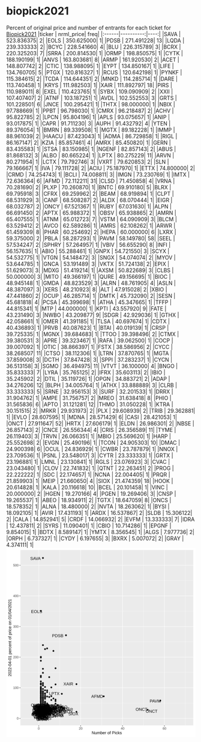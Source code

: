 # biopick2021
Percent of original price and number of entrants for each ticket for [Biopick2021](https://twitter.com/hashtag/Biopick2021)
|ticker | nrml_price| freq|
|:------|----------:|----:|
|SAVA   | 523.836375|    2|
|EOLS   | 350.625000|    1|
|PDSB   | 271.491228|   13|
|LQDA   | 239.333333|    2|
|BCYC   | 228.541660|    4|
|BLU    | 226.315789|    3|
|BCRX   | 220.325203|    7|
|SRRA   | 200.814530|    1|
|ORMP   | 198.850575|    1|
|CYTK   | 188.190199|    1|
|ANVS   | 163.803681|    8|
|ARMP   | 161.920530|    2|
|ACET   | 148.807742|    2|
|CTIC   | 138.988095|    1|
|EYPT   | 134.850167|    1|
|LIFE   | 134.760705|    5|
|PTGX   | 120.816327|    1|
|RCUS   | 120.642198|    1|
|PYNKF  | 115.384615|    2|
|TCDA   | 114.644351|    2|
|MNKD   | 114.285714|    1|
|DARE   | 113.740458|    1|
|KRYS   | 111.982503|    1|
|XAIR   | 111.892797|   18|
|PIRS   | 110.989011|    8|
|EXEL   | 110.423765|    1|
|SYBX   | 109.090909|    2|
|XXII   | 107.407407|    2|
|ATNF   | 103.187251|    1|
|AVDL   | 102.552553|    3|
|GRTS   | 101.228501|    6|
|JNCE   | 100.295421|    1|
|THTX   |  98.000000|    1|
|NBIX   |  97.788669|    1|
|PPBT   |  96.798030|    1|
|CMRX   |  96.218487|    2|
|ACHV   |  95.822785|    2|
|LPCN   |  95.804196|    1|
|APLS   |  93.075657|    1|
|ANIP   |  93.017875|    1|
|CAPR   |  91.711230|    3|
|AUPH   |  91.432792|    4|
|YTEN   |  89.376054|    1|
|BMRN   |  89.339508|    1|
|MGTX   |  89.182228|    1|
|IMMP   |  88.961039|    2|
|HAACU  |  87.423043|    1|
|ADMA   |  86.729858|    1|
|RIGL   |  86.167147|    2|
|KZIA   |  85.857461|    4|
|AMRX   |  85.450820|    1|
|GERN   |  83.435583|    1|
|STSA   |  83.150985|    1|
|NGENF  |  82.857143|    2|
|ABUS   |  81.868132|    3|
|ALBO   |  80.665224|    1|
|LPTX   |  80.275229|   11|
|ARVN   |  80.271954|    1|
|LCTX   |  79.792746|    3|
|VXRT   |  79.620853|    2|
|SLN    |  79.166667|    1|
|IVA    |  79.111728|    2|
|ACIU   |  75.187970|    1|
|ETTX   |  74.800000|    2|
|CRMD   |  74.254743|    1|
|BCLI   |  74.008811|    3|
|IMGN   |  73.230769|    1|
|IMTX   |  72.636364|    6|
|AFMD   |  72.112211|   31|
|CLSD   |  71.450858|    4|
|VRNA   |  70.281690|    2|
|PLXP   |  70.260870|    1|
|BNTC   |  69.910180|    5|
|BLRX   |  69.795918|    3|
|CFRX   |  69.259962|    2|
|BEAM   |  68.919894|    1|
|CLPT   |  68.531929|    3|
|CANF   |  68.508287|    2|
|ALDX   |  68.070444|    1|
|EIGR   |  68.032787|    2|
|ONCY   |  67.521367|    1|
|RUBY   |  67.031630|    1|
|ALPN   |  66.691450|    2|
|APTX   |  65.988372|    1|
|OBSV   |  65.938865|    2|
|AMRN   |  65.407555|    1|
|ATNM   |  65.012723|    7|
|VSTM   |  64.090909|    3|
|BLCM   |  63.529412|    2|
|AVCO   |  62.589286|    1|
|AMRS   |  62.108262|    1|
|ARWR   |  61.459309|    8|
|PHAR   |  60.254692|    2|
|HEPA   |  60.000000|    6|
|LXRX   |  59.375000|    2|
|PBLA   |  58.287293|    1|
|PAVM   |  58.149780|   58|
|SEEL   |  57.534247|    2|
|SPHRY  |  57.264957|    1|
|VBIV   |  56.655290|    8|
|INFI   |  56.157635|    1|
|ABIO   |  55.288461|    1|
|GNPX   |  54.721550|    3|
|SCYX   |  54.532775|    1|
|VTGN   |  54.148472|    3|
|SNGX   |  54.074074|    2|
|MYOV   |  53.644785|    1|
|GNCA   |  53.191489|    3|
|VKTX   |  51.724138|    2|
|EPIX   |  51.629073|    3|
|MDXG   |  51.419214|    1|
|AXSM   |  50.822689|    3|
|CLBS   |  50.000000|    3|
|MITO   |  49.366197|    1|
|QURE   |  49.156695|    1|
|BIOC   |  48.945148|    1|
|GMDA   |  48.823529|    3|
|ALRN   |  48.761905|    4|
|ASLN   |  48.387097|    3|
|XERS   |  48.210923|    8|
|ALT    |  47.915028|    2|
|XBIO   |  47.441860|    2|
|OCUP   |  46.285714|    1|
|DMTK   |  45.732090|    2|
|SESN   |  45.681818|    4|
|PCSA   |  45.399698|    1|
|ATHA   |  45.347665|    1|
|TFFP   |  44.815341|    1|
|MTP    |  44.000000|    1|
|KPTI   |  43.557920|    9|
|FATE   |  43.231490|    3|
|NWBO   |  43.209877|    9|
|SDGR   |  42.929036|    1|
|GTHX   |  42.058661|    1|
|OMER   |  41.391185|    1|
|TLSA   |  40.697674|    1|
|CDTX   |  40.436893|    1|
|PRVB   |  40.087623|    1|
|BTAI   |  40.019139|    1|
|CRSP   |  39.725335|    1|
|MGNX   |  39.684683|    1|
|TTOO   |  39.398496|    2|
|CTMX   |  39.380531|    3|
|APRE   |  39.323467|    1|
|RAFA   |  39.062500|    1|
|COCP   |  39.007092|    1|
|OTIC   |  38.866397|    1|
|FSTX   |  38.586956|    2|
|CYCC   |  38.268507|   11|
|CTSO   |  38.112306|    1|
|LTRN   |  37.870765|    1|
|MGTA   |  37.859008|    3|
|DCTH   |  37.847428|    3|
|SPPI   |  37.283237|    1|
|CYCN   |  36.513158|    3|
|SGMO   |  36.494975|   11|
|VTVT   |  36.100000|    4|
|BNGO   |  35.833333|    7|
|LYRA   |  35.765125|    2|
|IFRX   |  35.603113|    2|
|IBIO   |  35.245902|    2|
|DTIL   |  35.119726|    1|
|OPGN   |  34.883721|    2|
|ADAP   |  34.276206|   12|
|BLPH   |  34.005764|    1|
|ATHX   |  33.888889|    3|
|CLRB   |  33.333333|    5|
|SRNE   |  32.956153|    3|
|SURF   |  32.201533|    1|
|DRRX   |  31.904762|    1|
|AMPE   |  31.756757|    2|
|MREO   |  31.638418|    8|
|PHIO   |  31.565836|    6|
|APTO   |  31.121281|   12|
|THMO   |  31.050228|    1|
|KTRA   |  30.151515|    2|
|MRKR   |  29.931973|    2|
|PLX    |  29.608939|    2|
|TRIB   |  29.362881|    1|
|EVLO   |  28.607595|    1|
|MDNA   |  28.571429|    6|
|CASI   |  28.421053|    1|
|ONCT   |  27.911647|   52|
|HRTX   |  27.606179|    1|
|ELDN   |  26.986301|    2|
|NBSE   |  26.857143|    2|
|CNCE   |  26.556344|    4|
|CRIS   |  26.356589|   11|
|TYME   |  26.119403|    3|
|TRVN   |  26.066351|    1|
|MBIO   |  25.569620|    1|
|HARP   |  25.552698|    2|
|EVGN   |  25.490196|    1|
|TCON   |  24.905303|   10|
|DMAC   |  24.900398|    6|
|OCUL   |  24.836929|    1|
|CWBR   |  23.787879|    1|
|NNOX   |  23.709536|    1|
|PSNL   |  23.548017|    3|
|CYTR   |  23.333333|    1|
|GRTX   |  23.196881|    1|
|LMNL   |  23.130841|    1|
|RGLS   |  23.076923|    3|
|CVAC   |  23.043480|    1|
|CLOV   |  22.741832|    1|
|QTNT   |  22.263451|    2|
|PROG   |  22.222222|    1|
|SDC    |  22.174657|    1|
|NCNA   |  22.004405|    1|
|PRQR   |  21.859903|    1|
|MEIP   |  21.660650|    4|
|SIOX   |  21.474359|   18|
|HOOK   |  20.614828|    1|
|KALA   |  20.116618|   10|
|BCEL   |  20.101458|    1|
|VINC   |  20.000000|    2|
|HGEN   |  19.270166|    4|
|PGEN   |  19.269406|    3|
|CNSP   |  19.265537|    1|
|ABEO   |  18.934911|    2|
|TGTX   |  18.647059|    8|
|ONCS   |  18.578352|    1|
|ALNA   |  18.480000|    2|
|NVTA   |  18.263062|    1|
|BYSI   |  18.092105|    1|
|AVIR   |  17.431193|    1|
|ARDX   |  16.537867|    2|
|SLDB   |  15.306122|    2|
|CALA   |  14.852941|    5|
|CRDF   |  14.066932|    2|
|EVFM   |  13.333333|    7|
|IDRA   |  12.437811|    2|
|SYRS   |  11.090401|    1|
|CBIO   |  10.714286|    1|
|EPGNF  |   9.854015|    1|
|BDTX   |   8.589147|    1|
|YMTX   |   8.356545|    1|
|ALGS   |   7.977736|    2|
|ORPH   |   6.737327|    1|
|CYDY   |   6.197655|    3|
|BXRX   |   5.007072|    2|
|GRAY   |   4.374111|    1|
![retvspicks](biopicks.png?raw=true)
